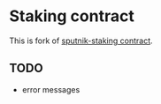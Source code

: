 # Staking contract

This is fork of [sputnik-staking contract](https://github.com/near-daos/sputnik-dao-contract/tree/main/sputnik-staking).


## TODO
- error messages